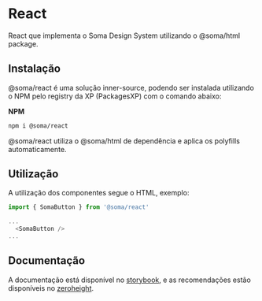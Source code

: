 #  React

React que implementa o Soma Design System utilizando o @soma/html package.

## Instalação

@soma/react é uma solução inner-source, podendo ser instalada utilizando o NPM pelo registry da XP (PackagesXP) com o comando abaixo:

**NPM**

```bash
npm i @soma/react
```

@soma/react utiliza o @soma/html de dependência e aplica os polyfills automaticamente.

## Utilização

A utilização dos componentes segue o HTML, exemplo:

```js
import { SomaButton } from '@soma/react'

...
  <SomaButton />
...
```

## Documentação

A documentação está disponível no [storybook](https://soma-sb.xpi.com.br), e as recomendações estão disponíveis no [zeroheight](https://soma.xpi.com.br).
